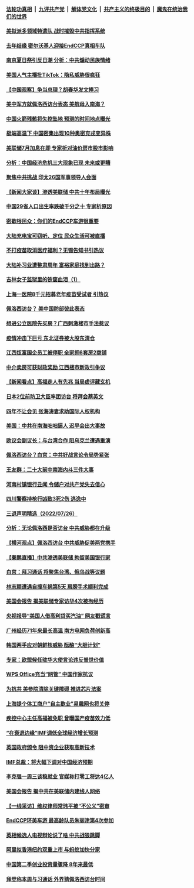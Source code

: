 ####  [法轮功真相](../../../../basic/blob/master/README.md?t=07280331) &nbsp;|&nbsp; [九评共产党](../../../../9ping.md/blob/master/README.md?t=07280331) &nbsp;|&nbsp; [解体党文化](../../../../jtdwh.md/blob/master/README.md?t=07280331)  &nbsp;|&nbsp; [共产主义的终极目的](../../../../gczydzjmd.md/blob/master/README.md?t=07280331) &nbsp;|&nbsp; [魔鬼在统治我们的世界](../../../../mgztzwmdsj.md/blob/master/README.md?t=07280331) 

#### [美拟派多领域特遣队 战时摧毁中共指挥系统](../pages/nsc413/n13790295.md?t=07280331) 

#### [去年结缘 密尔沃基人迎接EndCCP真相车队](../pages/nsc413/n13790242.md?t=07280331) 

#### [南京夏日祭引反日潮 分析：中共煽动民族情绪](../pages/nsc413/n13790083.md?t=07280331) 

#### [美国人气主播批TikTok：隐私威胁很疯狂](../pages/nsc413/n13790194.md?t=07280331) 

#### [【中国观察】争当总理？胡春华发文捧习](../pages/nsc413/n13789920.md?t=07280331) 

#### [美中军方就佩洛西访台表态 美航母入南海？](../pages/nsc413/n13790275.md?t=07280331) 

#### [中国火箭残骸将失控坠地 预测的时间地点曝光](../pages/nsc413/n13790215.md?t=07280331) 

#### [极端高温下 中国密集出现10种奥密克戎变异株](../pages/nsc413/n13790214.md?t=07280331) 

#### [美联储7月加息在即 专家析对油价房市股市影响](../pages/nsc413/n13790209.md?t=07280331) 

#### [分析：中国经济危机三大现象已现 未来或更糟](../pages/nsc413/n13789046.md?t=07280331) 

#### [聚焦中共挑战 印太26国军事领导人会面](../pages/nsc413/n13790193.md?t=07280331) 

#### [【新闻大家谈】渗透美联储 中共十年布局曝光](../pages/nsc413/n13790158.md?t=07280331) 

#### [中国29省人口出生率跌破千分之十 专家析原因](../pages/nsc413/n13790071.md?t=07280331) 

#### [密歇根民众：你们的EndCCP车游很重要](../pages/nsc413/n13789852.md?t=07280331) 

#### [大陆充电宝可窃听、定位 民众生活可被直播](../pages/nsc413/n13789991.md?t=07280331) 

#### [不打疫苗取消医疗福利？无锡告知书引热议](../pages/nsc413/n13790028.md?t=07280331) 

#### [大陆补习业遭整肃周年 富裕家庭找到出路？](../pages/nsc413/n13790033.md?t=07280331) 

#### [吉林女子监狱里的铁窗血泪（1）](../pages/nsc413/n13786967.md?t=07280331) 

#### [上海一医院8千元招募老年疫苗受试者 引热议](../pages/nsc413/n13790026.md?t=07280331) 

#### [佩洛西访台？ 美中国防部彼此表态](../pages/nsc413/n13790021.md?t=07280331) 

#### [想进公立医院先买房？广西刺激楼市手法惹议](../pages/nsc413/n13789958.md?t=07280331) 

#### [疫情冲击下巨亏 东北证券被大股东清仓](../pages/nsc413/n13789868.md?t=07280331) 

#### [江西炫富国企员工被停职 全家拥6套房2商铺](../pages/nsc413/n13789862.md?t=07280331) 

#### [中介卖房可获财政奖励 江西楼市新政引争议](../pages/nsc413/n13789826.md?t=07280331) 

#### [【新闻看点】高福走人有先兆 当局虚评藏玄机](../pages/nsc413/n13789564.md?t=07280331) 

#### [日本2位前防卫大臣率团访台 将拜会蔡英文](../pages/nsc413/n13789838.md?t=07280331) 

#### [四年不让会见 张海涛妻求助国际人权机构](../pages/nsc413/n13789744.md?t=07280331) 

#### [美国：中共在南海咄咄逼人 迟早会出大事故](../pages/nsc413/n13789655.md?t=07280331) 

#### [欧议会副议长：与台湾合作 阻乌克兰遭遇重演](../pages/nsc413/n13789753.md?t=07280331) 

#### [佩洛西访台？白宫：中共好战言论令局势紧张](../pages/nsc413/n13789687.md?t=07280331) 


#### [王友群：二十大前中南海内斗三件大事](../pages/nsc413/n13789729.md?t=07280331) 

#### [河南村镇银行丑闻 令储户对共产党失去信心](../pages/nsc413/n13789619.md?t=07280331) 

#### [四川警察持枪行凶致3死2伤 逃逸中](../pages/nsc413/n13789724.md?t=07280331) 

#### [三退声明精选（2022/07/26）](../pages/nsc413/n13789688.md?t=07280331) 

#### [分析：无论佩洛西是否访台 中共威胁都在升级](../pages/nsc413/n13789534.md?t=07280331) 

#### [【横河观点】佩洛西访台 中共威胁促美两党携手](../pages/nsc413/n13789610.md?t=07280331) 

#### [【秦鹏直播】中共渗透美联储 拘留美国银行家](../pages/nsc413/n13789607.md?t=07280331) 

#### [白宫：拜习通话 将聚焦台湾、俄乌战等议题](../pages/nsc413/n13789569.md?t=07280331) 

#### [林志颖遭遇自撞车祸第5天 肩膀手术顺利完成](../pages/nsc413/n13789552.md?t=07280331) 

#### [美国会报告 揭美联储专家访华4次被拘经历](../pages/nsc413/n13789570.md?t=07280331) 

#### [央视报导“美国人借高利贷买汽油” 网友戳谎言](../pages/nsc413/n13789551.md?t=07280331) 

#### [广州经历71年来最长高温 南方电网负荷创新高](../pages/nsc413/n13789377.md?t=07280331) 

#### [韩国两手应对朝鲜核威胁 酝酿“大胆计划”](../pages/nsc413/n13789562.md?t=07280331) 

#### [专家：欧盟候任驻华大使言论违反普世价值](../pages/nsc413/n13789381.md?t=07280331) 

#### [WPS Office充当“网管” 中国作家抗议](../pages/nsc413/n13789558.md?t=07280331) 

#### [为抗共 美参院清除关键障碍 推进芯片法案](../pages/nsc413/n13789542.md?t=07280331) 

#### [上海提个体工商户“自主歇业”易趣网也将关停](../pages/nsc413/n13789378.md?t=07280331) 

#### [疾控中心主任高福被免职 曾曝国产疫苗效力低](../pages/nsc413/n13789506.md?t=07280331) 

#### [“在衰退边缘”IMF调低全球经济增长预测](../pages/nsc413/n13789527.md?t=07280331) 

#### [英国政府颁令 阻中资企业获取高新技术](../pages/nsc413/n13789529.md?t=07280331) 

#### [IMF总裁：将大幅下调对中国经济预期](../pages/nsc413/n13788933.md?t=07280331) 

#### [李克强一周三谈稳就业 官媒称打零工将达4亿人](../pages/nsc413/n13788931.md?t=07280331) 

#### [美国会报告 揭中共在美联储内建线人网络](../pages/nsc413/n13789469.md?t=07280331) 

#### [【一线采访】维权律师常玮平被“不公义”密审](../pages/nsc413/n13789348.md?t=07280331) 

#### [EndCCP环美车游 最高龄队员朱丽津第4次参加](../pages/nsc413/n13788088.md?t=07280331) 

#### [英相候选人电视辩论说了啥 中共战狼跳脚](../pages/nsc413/n13789383.md?t=07280331) 

#### [阿里拟香港纽约双重上市 与蚂蚁加快分家](../pages/nsc413/n13789359.md?t=07280331) 

#### [中国第二季创业投资量骤降 8年来最低](../pages/nsc413/n13789312.md?t=07280331) 

#### [拜登称本周与习通话 外界猜佩洛西访台时间](../pages/nsc413/n13789326.md?t=07280331) 


